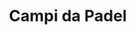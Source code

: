 ---
id: campi-da-padel
parent: /wiki/
permalink: /wiki/campi-da-padel/
images:
    - /images/wiki/campi-da-padel.webp
title: Campi da Padel
description: Work In Progress - Tutte le strutture d’Italia in un solo luogo, scopri i campi vicino a te e nella tua regione
---